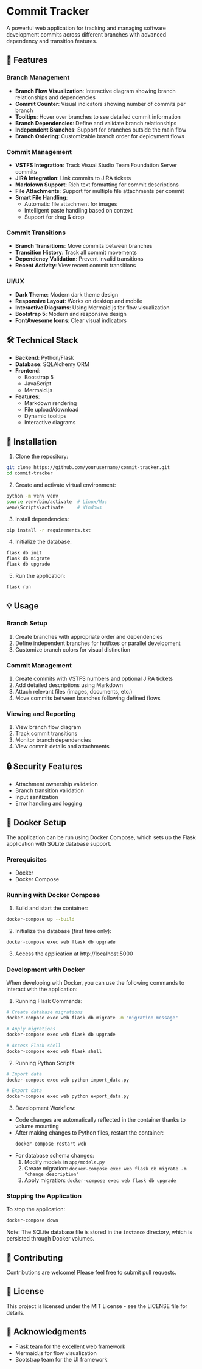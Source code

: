 # Commit Tracker

A powerful web application for tracking and managing software development commits across different branches with advanced dependency and transition features.

## 🚀 Features

### Branch Management
- **Branch Flow Visualization**: Interactive diagram showing branch relationships and dependencies
- **Commit Counter**: Visual indicators showing number of commits per branch
- **Tooltips**: Hover over branches to see detailed commit information
- **Branch Dependencies**: Define and validate branch relationships
- **Independent Branches**: Support for branches outside the main flow
- **Branch Ordering**: Customizable branch order for deployment flows

### Commit Management
- **VSTFS Integration**: Track Visual Studio Team Foundation Server commits
- **JIRA Integration**: Link commits to JIRA tickets
- **Markdown Support**: Rich text formatting for commit descriptions
- **File Attachments**: Support for multiple file attachments per commit
- **Smart File Handling**: 
  - Automatic file attachment for images
  - Intelligent paste handling based on context
  - Support for drag & drop

### Commit Transitions
- **Branch Transitions**: Move commits between branches
- **Transition History**: Track all commit movements
- **Dependency Validation**: Prevent invalid transitions
- **Recent Activity**: View recent commit transitions

### UI/UX
- **Dark Theme**: Modern dark theme design
- **Responsive Layout**: Works on desktop and mobile
- **Interactive Diagrams**: Using Mermaid.js for flow visualization
- **Bootstrap 5**: Modern and responsive design
- **FontAwesome Icons**: Clear visual indicators

## 🛠 Technical Stack
- **Backend**: Python/Flask
- **Database**: SQLAlchemy ORM
- **Frontend**: 
  - Bootstrap 5
  - JavaScript
  - Mermaid.js
- **Features**:
  - Markdown rendering
  - File upload/download
  - Dynamic tooltips
  - Interactive diagrams

## 🔧 Installation

1. Clone the repository:
```bash
git clone https://github.com/yourusername/commit-tracker.git
cd commit-tracker
```
2. Create and activate virtual environment:
```bash
python -m venv venv
source venv/bin/activate  # Linux/Mac
venv\Scripts\activate     # Windows
```

3. Install dependencies:
```bash
pip install -r requirements.txt
```
4. Initialize the database:
```bash
flask db init
flask db migrate
flask db upgrade
```
5. Run the application:
```bash
flask run
```
## 💡 Usage

### Branch Setup
1. Create branches with appropriate order and dependencies
2. Define independent branches for hotfixes or parallel development
3. Customize branch colors for visual distinction

### Commit Management
1. Create commits with VSTFS numbers and optional JIRA tickets
2. Add detailed descriptions using Markdown
3. Attach relevant files (images, documents, etc.)
4. Move commits between branches following defined flows

### Viewing and Reporting
1. View branch flow diagram
2. Track commit transitions
3. Monitor branch dependencies
4. View commit details and attachments

## 🔒 Security Features
- Attachment ownership validation
- Branch transition validation
- Input sanitization
- Error handling and logging

## 🐳 Docker Setup

The application can be run using Docker Compose, which sets up the Flask application with SQLite database support.

### Prerequisites
- Docker
- Docker Compose

### Running with Docker Compose

1. Build and start the container:
```bash
docker-compose up --build
```

2. Initialize the database (first time only):
```bash
docker-compose exec web flask db upgrade
```

3. Access the application at http://localhost:5000

### Development with Docker

When developing with Docker, you can use the following commands to interact with the application:

1. Running Flask Commands:
```bash
# Create database migrations
docker-compose exec web flask db migrate -m "migration message"

# Apply migrations
docker-compose exec web flask db upgrade

# Access Flask shell
docker-compose exec web flask shell
```

2. Running Python Scripts:
```bash
# Import data
docker-compose exec web python import_data.py

# Export data
docker-compose exec web python export_data.py
```

3. Development Workflow:
- Code changes are automatically reflected in the container thanks to volume mounting
- After making changes to Python files, restart the container:
  ```bash
  docker-compose restart web
  ```
- For database schema changes:
  1. Modify models in `app/models.py`
  2. Create migration: `docker-compose exec web flask db migrate -m "change description"`
  3. Apply migration: `docker-compose exec web flask db upgrade`

### Stopping the Application

To stop the application:
```bash
docker-compose down
```

Note: The SQLite database file is stored in the `instance` directory, which is persisted through Docker volumes.

## 🤝 Contributing
Contributions are welcome! Please feel free to submit pull requests.

## 📝 License
This project is licensed under the MIT License - see the LICENSE file for details.

## 🙏 Acknowledgments
- Flask team for the excellent web framework
- Mermaid.js for flow visualization
- Bootstrap team for the UI framework

